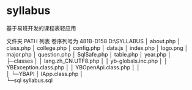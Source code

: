 # syllabus
基于易班开发的课程表轻应用

文件夹 PATH 列表
卷序列号为 481B-D158
D:\SYLLABUS
│  about.php
│  class.php
│  college.php
│  config.php
│  data.js
│  index.php
│  logo.png
│  major.php
│  question.php
│  SqlSafe.php
│  table.php
│  year.php
│  
├─classes
│  │  lang.zh_CN.UTF8.php
│  │  yb-globals.inc.php
│  │  YBException.class.php
│  │  YBOpenApi.class.php
│  │  
│  └─YBAPI
│          IApp.class.php
│          
└─sql
        syllabus.sql
